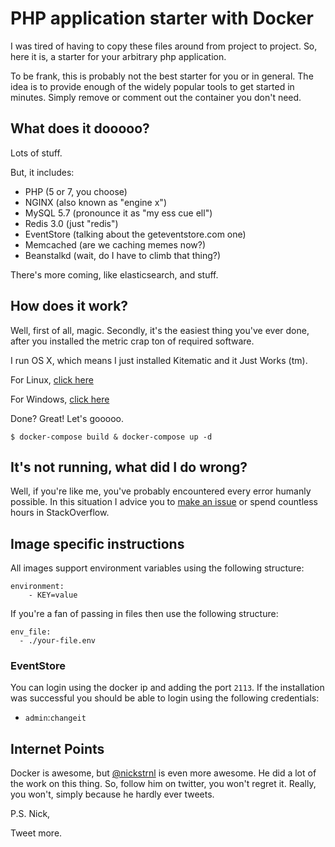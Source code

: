# PHP application starter with Docker

I was tired of having to copy these files around from project to project. So, here it is, a starter for your arbitrary php application.

To be frank, this is probably not the best starter for you or in general. The idea is to provide enough of the widely popular tools to get started in minutes. Simply remove or comment out the container you don't need.

## What does it dooooo?

Lots of stuff.

But, it includes:

* PHP (5 or 7, you choose)
* NGINX (also known as "engine x")
* MySQL 5.7 (pronounce it as "my ess cue ell")
* Redis 3.0 (just "redis")
* EventStore (talking about the geteventstore.com one)
* Memcached (are we caching memes now?)
* Beanstalkd (wait, do I have to climb that thing?)

There's more coming, like elasticsearch, and stuff.

## How does it work?

Well, first of all, magic. Secondly, it's the easiest thing you've ever done, after you installed the metric crap ton of required software.

I run OS X, which means I just installed Kitematic and it Just Works (tm).

For Linux, [click here](http://lmgtfy.com?q=install+docker+on+linux)

For Windows, [click here](http://lmgtfy.com?q=install+docker+on+windows)

Done? Great! Let's gooooo.

`$ docker-compose build & docker-compose up -d`

## It's not running, what did I do wrong?

Well, if you're like me, you've probably encountered every error humanly possible.
In this situation I advice you to [make an issue](https://github.com/mitchellvanw/php-app-docker/issues/new) or spend countless hours in StackOverflow.

## Image specific instructions
All images support environment variables using the following structure:
```
environment:
    - KEY=value
```
If you're a fan of passing in files then use the following structure:
```
env_file:
  - ./your-file.env
```

### EventStore
You can login using the docker ip and adding the port `2113`.
If the installation was successful you should be able to login using the following credentials:
- `admin`:`changeit`

## Internet Points

Docker is awesome, but [@nickstrnl](https://twitter.com/nickstrnl) is even more awesome. He did a lot of the work on this thing.
So, follow him on twitter, you won't regret it. Really, you won't, simply because he hardly ever tweets.

P.S. Nick,

Tweet more.
